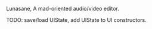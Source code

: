 Lunasane, A mad-oriented audio/video editor.

TODO: save/load UIState, add UIState to UI constructors.
